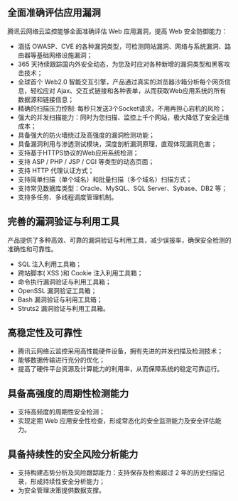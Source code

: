 ## 全面准确评估应用漏洞
腾讯云网络云监控能够全面准确评估 Web 应用漏洞，提高 Web 安全防御能力：
- 涵括 OWASP、CVE 的各种漏洞类型，可检测网站漏洞、网络与系统漏洞、路由器等基础网络设施漏洞；
- 365 天持续跟踪国内外安全动态，为您及时应对各种新增的漏洞类型和黑客攻击技术；
- 全球首个 Web2.0 智能交互引擎，产品通过真实的浏览器沙箱分析每个网页信息，轻松应对 Ajax、交互式链接和各种表单，从而获取Web应用系统的所有数据源和链接信息；
- 精确的扫描压力控制: 每秒只发送3个Socket请求，不用再担心宕机的风险；
- 强大的并发扫描能力：同时为您扫描、监控上千个网站，极大降低了安全运维成本；
- 具备强大的防火墙绕过及高强度的漏洞检测功能；
- 具备漏洞利用与渗透测试模块，深度剖析漏洞原理，直观体现漏洞危害；
- 支持基于HTTPS协议的Web应用系统检测；
- 支持 ASP / PHP / JSP / CGI 等类型的动态页面；
- 支持 HTTP 代理认证方式；
- 支持简单扫描（单个域名）和批量扫描（多个域名）扫描方式；
- 支持常见数据库类型：Oracle、MySQL、SQL Server、Sybase、DB2 等；
- 支持多任务、多线程调度管理机制。

## 完善的漏洞验证与利用工具
产品提供了多种高效、可靠的漏洞验证与利用工具，减少误报率，确保安全检测的准确性和可靠性。
- SQL 注入利用工具箱；
- 跨站脚本( XSS )和 Cookie 注入利用工具箱；
- 命令执行漏洞验证与利用工具箱；
- OpenSSL 漏洞验证工具箱；
- Bash 漏洞验证与利用工具箱；
- Struts2 漏洞验证与利用工具箱。

## 高稳定性及可靠性
- 腾讯云网络云监控采用高性能硬件设备，拥有先进的并发扫描及检测技术；
- 能够数据传输进行充分的优化；
- 提高了硬件平台资源及计算能力的利用率，从而保障系统的稳定可靠运行。

## 具备高强度的周期性检测能力
- 支持高频度的周期性安全检测；
- 实现定期 Web 应用安全性检查，形成常态化的安全监测能力及安全评估能力。

## 具备持续性的安全风险分析能力
- 支持构建态势分析及风险跟踪能力：支持保存及检索超过 2 年的历史扫描记录，形成持续性安全分析能力；
- 为安全管理决策提供数据支撑。
